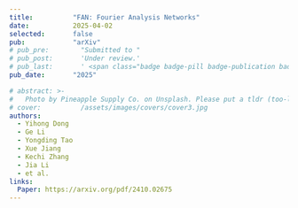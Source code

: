 ```yaml
---
title:          "FAN: Fourier Analysis Networks"
date:           2025-04-02
selected:       false
pub:            "arXiv"
# pub_pre:        "Submitted to "
# pub_post:       'Under review.'
# pub_last:       ' <span class="badge badge-pill badge-publication badge-success">CCF-A, Poster</span>'
pub_date:       "2025"

# abstract: >-
#   Photo by Pineapple Supply Co. on Unsplash. Please put a tldr (too-long-didnt-read, 1~2 sentences) of your publication here. It is not recommended to put the actual abstract here because it is usually too long to fit in. $\LaTeX$ is supported. $a=b+c$.
# cover:          /assets/images/covers/cover3.jpg
authors:
  - Yihong Dong
  - Ge Li
  - Yongding Tao
  - Xue Jiang
  - Kechi Zhang
  - Jia Li
  - et al.
links:
  Paper: https://arxiv.org/pdf/2410.02675
---
```


